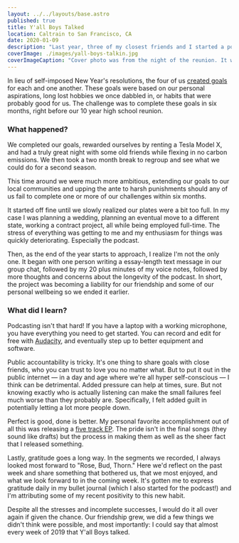 ```yaml
---
layout: ../../layouts/base.astro
published: true
title: Y'all Boys Talked
location: Caltrain to San Francisco, CA
date: 2020-01-09
description: "Last year, three of my closest friends and I started a podcast."
coverImage: ./images/yall-boys-talkin.jpg
coverImageCaption: "Cover photo was from the night of the reunion. It was the only podcast we recorded together in person, all others were over Google Hangouts."
---
```

In lieu of self-imposed New Year's resolutions, the four of us [created goals](//ybtfm.netlify.app/challenges) for each and one another. These goals were based on our personal aspirations, long lost hobbies we once dabbled in, or habits that were probably good for us. The challenge was to complete these goals in six months, right before our 10 year high school reunion.

### What happened?

We completed our goals, rewarded ourselves by renting a Tesla Model X, and had a truly great night with some old friends while flexing in no carbon emissions. We then took a two month break to regroup and see what we could do for a second season.

This time around we were much more ambitious, extending our goals to our local communities and upping the ante to harsh punishments should any of us fail to complete one or more of our challenges within six months.

It started off fine until we slowly realized our plates were a bit too full. In my case I was planning a wedding, planning an eventual move to a different state, working a contract project, all while being employed full-time. The stress of everything was getting to me and my enthusiasm for things was quickly deteriorating. Especially the podcast.

Then, as the end of the year starts to approach, I realize I'm not the only one. It began with one person writing a essay-length text message in our group chat, followed by my 20 plus minutes of my voice notes, followed by more thoughts and concerns about the longevity of the podcast. In short, the project was becoming a liability for our friendship and some of our personal wellbeing so we ended it earlier.

### What did I learn?

Podcasting isn't that hard! If you have a laptop with a working microphone, you have everything you need to get started. You can record and edit for free with [Audacity](https://www.audacityteam.org/), and eventually step up to better equipment and software.

Public accountability is tricky. It's one thing to share goals with close friends, who you can trust to love you no matter what. But to put it out in the public internet — in a day and age where we're all hyper self-conscious — I think can be detrimental. Added pressure can help at times, sure. But not knowing exactly who is actually listening can make the small failures feel much worse than they probably are. Specifically, I felt added guilt in potentially letting a lot more people down.

Perfect is good, done is better. My personal favorite accomplishment out of all this was releasing a [five track EP](https://sdvim.bandcamp.com/). The pride isn't in the final songs (they sound like drafts) but the process in making them as well as the sheer fact that I released something.

Lastly, gratitude goes a long way. In the segments we recorded, I always looked most forward to "Rose, Bud, Thorn." Here we'd reflect on the past week and share something that bothered us, that we most enjoyed, and what we look forward to in the coming week. It's gotten me to express gratitude daily in my bullet journal (which I also started for the podcast!) and I'm attributing some of my recent positivity to this new habit.

Despite all the stresses and incomplete successes, I would do it all over again if given the chance. Our friendship grew, we did a few things we didn't think were possible, and most importantly: I could say that almost every week of 2019 that Y'all Boys talked.
